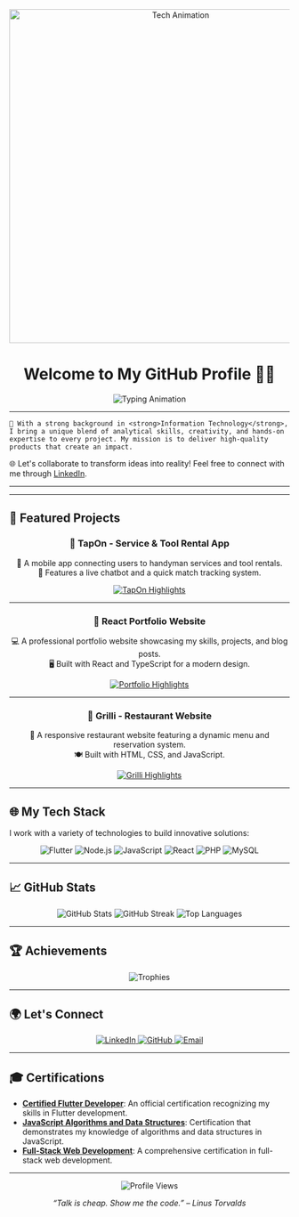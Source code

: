 <!-- Header Section with Animated Tech GIF -->
<div align="center">
  <img src="https://raw.githubusercontent.com/JMNaveeth/your-repository/assets/tech-animation.gif" width="600" alt="Tech Animation" />
  <h1 align="center">Welcome to My GitHub Profile 👨‍💻</h1>
  <p align="center">
    <img src="https://readme-typing-svg.demolab.com?font=Fira+Code&weight=600&size=35&duration=4000&pause=1000&color=0A66C2&background=000000&center=true&vCenter=true&width=1000&lines=🚀+Hi!+I+am+Muhammed+Naveeth;🔥+Mobile+Developer;🔍+Exploring+AI" alt="Typing Animation"/>
  </p>
</div>

---


    💼 With a strong background in <strong>Information Technology</strong>, I bring a unique blend of analytical skills, creativity, and hands-on 
    expertise to every project. My mission is to deliver high-quality products that create an impact.
  </p>

  <p>
    🌐 Let's collaborate to transform ideas into reality! Feel free to connect with me through 
    <a href="https://www.linkedin.com/in/muhammed-naveeth/" target="_blank">LinkedIn</a>.
  </p>
</div>

---
---

## 🚀 Featured Projects

<div align="center">

### **🌟 TapOn - Service & Tool Rental App**  
💼 A mobile app connecting users to handyman services and tool rentals.  
💬 Features a live chatbot and a quick match tracking system.

<p>
  <a href="https://github.com/JMNaveeth/tapon">
    <img src="https://readme-typing-svg.demolab.com?font=Fira+Code&weight=600&size=18&duration=3000&pause=500&color=FFA500&center=true&vCenter=true&width=500&lines=🛠+Seamless+Service+Integration;🤖+AI-Powered+Chatbot;🚀+Built+with+Flutter+and+Node.js" alt="TapOn Highlights">
  </a>
</p>

---

### **🌟 React Portfolio Website**  
💻 A professional portfolio website showcasing my skills, projects, and blog posts.  
🖥 Built with React and TypeScript for a modern design.

<p>
  <a href="https://github.com/JMNaveeth/portfolio">
    <img src="https://readme-typing-svg.demolab.com?font=Fira+Code&weight=600&size=18&duration=3000&pause=500&color=00C4FF&center=true&vCenter=true&width=500&lines=📂+Interactive+Portfolio;⚡+Built+with+React+and+TypeScript;🌐+Responsive+and+Elegant+Design" alt="Portfolio Highlights">
  </a>
</p>

---

### **🌟 Grilli - Restaurant Website**  
🍴 A responsive restaurant website featuring a dynamic menu and reservation system.  
🍽 Built with HTML, CSS, and JavaScript.

<p>
  <a href="https://github.com/JMNaveeth/grilli">
    <img src="https://readme-typing-svg.demolab.com?font=Fira+Code&weight=600&size=18&duration=3000&pause=500&color=00FF7F&center=true&vCenter=true&width=500&lines=🍝+Dynamic+Menu+System;🎉+Real-Time+Reservations;🌐+Responsive+Design+for+Web+and+Mobile" alt="Grilli Highlights">
  </a>
</p>

</div>

---

## 🌐 My Tech Stack
I work with a variety of technologies to build innovative solutions:

<div align="center">
  <img src="https://img.shields.io/badge/-Flutter-02569B?style=for-the-badge&logo=flutter&logoColor=white" alt="Flutter">
  <img src="https://img.shields.io/badge/-Node.js-339933?style=for-the-badge&logo=node.js&logoColor=white" alt="Node.js">
  <img src="https://img.shields.io/badge/-JavaScript-F7DF1E?style=for-the-badge&logo=javascript&logoColor=black" alt="JavaScript">
  <img src="https://img.shields.io/badge/-React-61DAFB?style=for-the-badge&logo=react&logoColor=black" alt="React">
  <img src="https://img.shields.io/badge/-PHP-777BB4?style=for-the-badge&logo=php&logoColor=white" alt="PHP">
  <img src="https://img.shields.io/badge/-MySQL-4479A1?style=for-the-badge&logo=mysql&logoColor=white" alt="MySQL">
</div>

---

## 📈 GitHub Stats

<div align="center">
  <img src="https://github-readme-stats.vercel.app/api?username=JMNaveeth&show_icons=true&hide_border=true&theme=radical" alt="GitHub Stats">
  <img src="https://github-readme-streak-stats.herokuapp.com/?user=JMNaveeth&theme=radical&hide_border=true" alt="GitHub Streak">
  <img src="https://github-readme-stats.vercel.app/api/top-langs/?username=JMNaveeth&layout=compact&hide_border=true&theme=radical" alt="Top Languages">
</div>

---

## 🏆 Achievements

<div align="center">
  <img src="https://github-profile-trophy.vercel.app/?username=JMNaveeth&theme=dracula&no-frame=true&row=1&column=7" alt="Trophies">
</div>

---

## 🌍 Let's Connect

<div align="center">
  <a href="https://www.linkedin.com/in/muhammed-naveeth/" target="_blank">
    <img src="https://img.shields.io/badge/-LinkedIn-0A66C2?style=for-the-badge&logo=linkedin&logoColor=white" alt="LinkedIn">
  </a>
  <a href="https://github.com/JMNaveeth" target="_blank">
    <img src="https://img.shields.io/badge/-GitHub-181717?style=for-the-badge&logo=github&logoColor=white" alt="GitHub">
  </a>
  <a href="mailto:naveethkinniya2001@gmail.com" target="_blank">
    <img src="https://img.shields.io/badge/-Email-D14836?style=for-the-badge&logo=gmail&logoColor=white" alt="Email">
  </a>
</div>

---

## 🎓 Certifications

- **[Certified Flutter Developer](https://cert-link.com)**: An official certification recognizing my skills in Flutter development.
- **[JavaScript Algorithms and Data Structures](https://cert-link.com)**: Certification that demonstrates my knowledge of algorithms and data structures in JavaScript.
- **[Full-Stack Web Development](https://cert-link.com)**: A comprehensive certification in full-stack web development.

---

<p align="center">
  <img src="https://komarev.com/ghpvc/?username=JMNaveeth&color=blue" alt="Profile Views">
</p>

<p align="center">
  <em>“Talk is cheap. Show me the code.” – Linus Torvalds</em>
</p>
